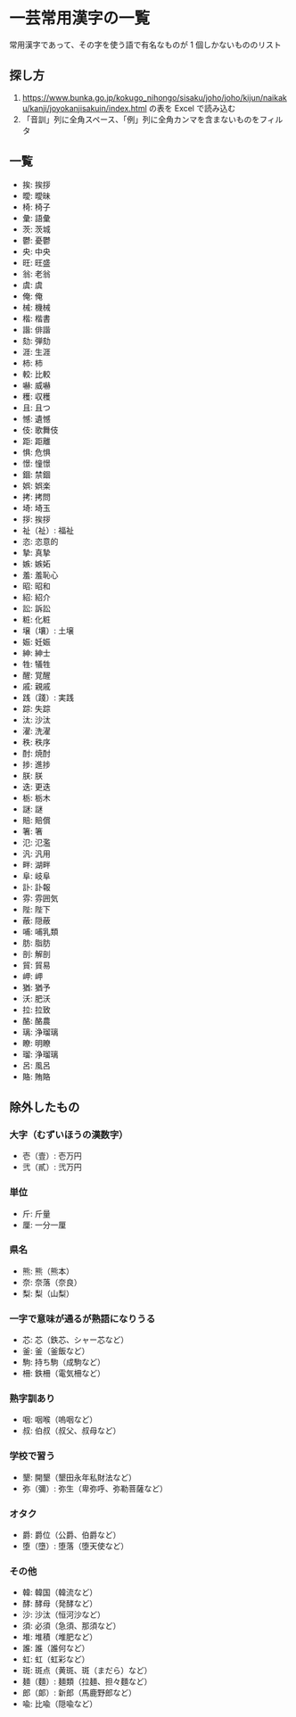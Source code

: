 # 一芸常用漢字の一覧

常用漢字であって、その字を使う語で有名なものが 1 個しかないもののリスト

## 探し方

1. <https://www.bunka.go.jp/kokugo_nihongo/sisaku/joho/joho/kijun/naikaku/kanji/joyokanjisakuin/index.html> の表を Excel で読み込む
2. 「音訓」列に全角スペース、「例」列に全角カンマを含まないものをフィルタ

## 一覧

- 挨: 挨拶
- 曖: 曖昧
- 椅: 椅子
- 彙: 語彙
- 茨: 茨城
- 鬱: 憂鬱
- 央: 中央
- 旺: 旺盛
- 翁: 老翁
- 虞: 虞
- 俺: 俺
- 械: 機械
- 楷: 楷書
- 諧: 俳諧
- 劾: 弾劾
- 涯: 生涯
- 柿: 柿
- 較: 比較
- 嚇: 威嚇
- 穫: 収穫
- 且: 且つ
- 憾: 遺憾
- 伎: 歌舞伎
- 距: 距離
- 惧: 危惧
- 憬: 憧憬
- 錮: 禁錮
- 娯: 娯楽
- 拷: 拷問
- 埼: 埼玉
- 拶: 挨拶
- 祉（祉）: 福祉
- 恣: 恣意的
- 摯: 真摯
- 嫉: 嫉妬
- 羞: 羞恥心
- 昭: 昭和
- 紹: 紹介
- 訟: 訴訟
- 粧: 化粧
- 壌（壤）: 土壌
- 娠: 妊娠
- 紳: 紳士
- 牲: 犠牲
- 醒: 覚醒
- 戚: 親戚
- 践（踐）: 実践
- 踪: 失踪
- 汰: 沙汰
- 濯: 洗濯
- 秩: 秩序
- 酎: 焼酎
- 捗: 進捗
- 朕: 朕
- 迭: 更迭
- 栃: 栃木
- 謎: 謎
- 賠: 賠償
- 箸: 箸
- 氾: 氾濫
- 汎: 汎用
- 畔: 湖畔
- 阜: 岐阜
- 訃: 訃報
- 雰: 雰囲気
- 陛: 陛下
- 蔽: 隠蔽
- 哺: 哺乳類
- 肪: 脂肪
- 剖: 解剖
- 貿: 貿易
- 岬: 岬
- 猶: 猶予
- 沃: 肥沃
- 拉: 拉致
- 酪: 酪農
- 璃: 浄瑠璃
- 瞭: 明瞭
- 瑠: 浄瑠璃
- 呂: 風呂
- 賂: 賄賂


## 除外したもの

### 大字（むずいほうの漢数字）

- 壱（壹）: 壱万円
- 弐（貳）: 弐万円

### 単位

- 斤: 斤量
- 厘: 一分一厘

### 県名

- 熊: 熊（熊本）
- 奈: 奈落（奈良）
- 梨: 梨（山梨）

### 一字で意味が通るが熟語になりうる

- 芯: 芯（鉄芯、シャー芯など）
- 釜: 釜（釜飯など）
- 駒: 持ち駒（成駒など）
- 柵: 鉄柵（電気柵など）

### 熟字訓あり

- 咽: 咽喉（嗚咽など）
- 叔: 伯叔（叔父、叔母など）

### 学校で習う

- 墾: 開墾（墾田永年私財法など）
- 弥（彌）: 弥生（卑弥呼、弥勒菩薩など）

### オタク

- 爵: 爵位（公爵、伯爵など）
- 堕（墮）: 堕落（堕天使など）

### その他

- 韓: 韓国（韓流など）
- 酵: 酵母（発酵など）
- 沙: 沙汰（恒河沙など）
- 須: 必須（急須、那須など）
- 堆: 堆積（堆肥など）
- 誰: 誰（誰何など）
- 虹: 虹（虹彩など）
- 斑: 斑点（黄斑、斑（まだら）など）
- 麺（麵）: 麺類（拉麺、担々麵など）
- 郎（郞）: 新郎（馬鹿野郎など）
- 喩: 比喩（隠喩など）
